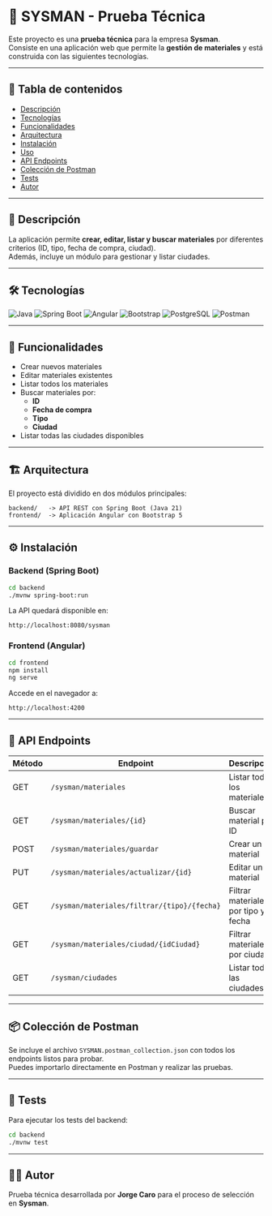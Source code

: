 
# 📘 SYSMAN - Prueba Técnica

Este proyecto es una **prueba técnica** para la empresa **Sysman**.  
Consiste en una aplicación web que permite la **gestión de materiales** y está construida con las siguientes tecnologías.

---

## 📑 Tabla de contenidos
- [Descripción](#-descripción)
- [Tecnologías](#-tecnologías)
- [Funcionalidades](#-funcionalidades)
- [Arquitectura](#-arquitectura)
- [Instalación](#-instalación)
- [Uso](#-uso)
- [API Endpoints](#-api-endpoints)
- [Colección de Postman](#-colección-de-postman)
- [Tests](#-tests)
- [Autor](#-autor)

---

## 📝 Descripción
La aplicación permite **crear, editar, listar y buscar materiales** por diferentes criterios (ID, tipo, fecha de compra, ciudad).  
Además, incluye un módulo para gestionar y listar ciudades.

---

## 🛠️ Tecnologías
![Java](https://img.shields.io/badge/Java-21-ED8B00?style=for-the-badge&logo=openjdk&logoColor=white)
![Spring Boot](https://img.shields.io/badge/Spring%20Boot-3.x-6DB33F?style=for-the-badge&logo=springboot&logoColor=white)
![Angular](https://img.shields.io/badge/Angular-17-DD0031?style=for-the-badge&logo=angular&logoColor=white)
![Bootstrap](https://img.shields.io/badge/Bootstrap-5-7952B3?style=for-the-badge&logo=bootstrap&logoColor=white)
![PostgreSQL](https://img.shields.io/badge/Database-PostgreSQL-336791?style=for-the-badge&logo=postgresql&logoColor=white)
![Postman](https://img.shields.io/badge/Postman-Collection-FF6C37?style=for-the-badge&logo=postman&logoColor=white)

---

## 🚀 Funcionalidades
- Crear nuevos materiales
- Editar materiales existentes
- Listar todos los materiales
- Buscar materiales por:
  - **ID**
  - **Fecha de compra**
  - **Tipo**
  - **Ciudad**
- Listar todas las ciudades disponibles

---

## 🏗️ Arquitectura
El proyecto está dividido en dos módulos principales:

```
backend/   -> API REST con Spring Boot (Java 21)
frontend/  -> Aplicación Angular con Bootstrap 5
```

---

## ⚙️ Instalación

### Backend (Spring Boot)
```bash
cd backend
./mvnw spring-boot:run
```
La API quedará disponible en:
```
http://localhost:8080/sysman
```

### Frontend (Angular)
```bash
cd frontend
npm install
ng serve
```
Accede en el navegador a:
```
http://localhost:4200
```

---

## 📡 API Endpoints

| Método | Endpoint                                   | Descripción                          |
|--------|-------------------------------------------|--------------------------------------|
| GET    | `/sysman/materiales`                      | Listar todos los materiales          |
| GET    | `/sysman/materiales/{id}`                 | Buscar material por ID               |
| POST   | `/sysman/materiales/guardar`              | Crear un material                    |
| PUT    | `/sysman/materiales/actualizar/{id}`      | Editar un material                   |
| GET    | `/sysman/materiales/filtrar/{tipo}/{fecha}` | Filtrar materiales por tipo y fecha |
| GET    | `/sysman/materiales/ciudad/{idCiudad}`    | Filtrar materiales por ciudad        |
| GET    | `/sysman/ciudades`                        | Listar todas las ciudades            |

---

## 📦 Colección de Postman
Se incluye el archivo `SYSMAN.postman_collection.json` con todos los endpoints listos para probar.  
Puedes importarlo directamente en Postman y realizar las pruebas.

---

## 🧪 Tests
Para ejecutar los tests del backend:
```bash
cd backend
./mvnw test
```

---

## 👨‍💻 Autor
Prueba técnica desarrollada por **Jorge Caro** para el proceso de selección en **Sysman**.

